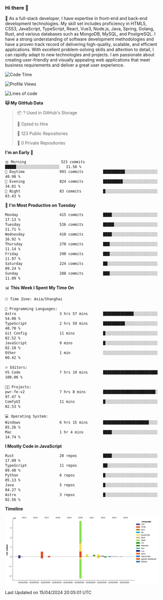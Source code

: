### Hi there 👋

🌱 As a full-stack developer, I have expertise in front-end and back-end development technologies. My skill set includes proficiency in HTML5, CSS3, JavaScript, TypeScript, React, Vue3, Node.js, Java, Spring, Golang, Rust, and various databases such as MongoDB, MySQL, and PostgreSQL. I have a strong understanding of software development methodologies and have a proven track record of delivering high-quality, scalable, and efficient applications. With excellent problem-solving skills and attention to detail, I can rapidly adapt to new technologies and projects. I am passionate about creating user-friendly and visually appealing web applications that meet business requirements and deliver a great user experience.

<!--START_SECTION:waka-->
![Code Time](http://img.shields.io/badge/Code%20Time-1%2C341%20hrs%2030%20mins-blue)

![Profile Views](http://img.shields.io/badge/Profile%20Views-23-blue)

![Lines of code](https://img.shields.io/badge/From%20Hello%20World%20I%27ve%20Written-5.6%20million%20lines%20of%20code-blue)

**🐱 My GitHub Data** 

> 📦 ? Used in GitHub's Storage 
 > 
> 💼 Opted to Hire
 > 
> 📜 123 Public Repositories 
 > 
> 🔑 0 Private Repositories 
 > 
**I'm an Early 🐤** 

```text
🌞 Morning                523 commits         █████░░░░░░░░░░░░░░░░░░░░   21.58 % 
🌆 Daytime                993 commits         ██████████░░░░░░░░░░░░░░░   40.98 % 
🌃 Evening                824 commits         █████████░░░░░░░░░░░░░░░░   34.01 % 
🌙 Night                  83 commits          █░░░░░░░░░░░░░░░░░░░░░░░░   03.43 % 
```
📅 **I'm Most Productive on Tuesday** 

```text
Monday                   415 commits         ████░░░░░░░░░░░░░░░░░░░░░   17.13 % 
Tuesday                  526 commits         █████░░░░░░░░░░░░░░░░░░░░   21.71 % 
Wednesday                410 commits         ████░░░░░░░░░░░░░░░░░░░░░   16.92 % 
Thursday                 270 commits         ███░░░░░░░░░░░░░░░░░░░░░░   11.14 % 
Friday                   290 commits         ███░░░░░░░░░░░░░░░░░░░░░░   11.97 % 
Saturday                 224 commits         ██░░░░░░░░░░░░░░░░░░░░░░░   09.24 % 
Sunday                   288 commits         ███░░░░░░░░░░░░░░░░░░░░░░   11.89 % 
```


📊 **This Week I Spent My Time On** 

```text
🕑︎ Time Zone: Asia/Shanghai

💬 Programming Languages: 
Astro                    3 hrs 57 mins       ██████████████░░░░░░░░░░░   54.00 % 
TypeScript               2 hrs 59 mins       ██████████░░░░░░░░░░░░░░░   40.70 % 
Git Config               11 mins             █░░░░░░░░░░░░░░░░░░░░░░░░   02.52 % 
JavaScript               9 mins              █░░░░░░░░░░░░░░░░░░░░░░░░   02.18 % 
Other                    1 min               ░░░░░░░░░░░░░░░░░░░░░░░░░   00.42 % 

🔥 Editors: 
VS Code                  7 hrs 19 mins       █████████████████████████   100.00 % 

🐱‍💻 Projects: 
pwr-fe-v2                7 hrs 8 mins        ████████████████████████░   97.47 % 
ComfyUI                  11 mins             █░░░░░░░░░░░░░░░░░░░░░░░░   02.53 % 

💻 Operating System: 
Windows                  6 hrs 15 mins       █████████████████████░░░░   85.26 % 
Mac                      1 hr 4 mins         ████░░░░░░░░░░░░░░░░░░░░░   14.74 % 
```

**I Mostly Code in JavaScript** 

```text
Rust                     20 repos            ████░░░░░░░░░░░░░░░░░░░░░   17.09 % 
TypeScript               11 repos            ██░░░░░░░░░░░░░░░░░░░░░░░   09.40 % 
Python                   6 repos             █░░░░░░░░░░░░░░░░░░░░░░░░   05.13 % 
Java                     5 repos             █░░░░░░░░░░░░░░░░░░░░░░░░   04.27 % 
Astro                    3 repos             █░░░░░░░░░░░░░░░░░░░░░░░░   02.56 % 
```



**Timeline**

![Lines of Code chart](https://raw.githubusercontent.com/elton/elton/main/assets/bar_graph.png)


 Last Updated on 15/04/2024 20:05:01 UTC
<!--END_SECTION:waka-->

<!--
**elton/elton** is a ✨ _special_ ✨ repository because its `README.md` (this file) appears on your GitHub profile.

Here are some ideas to get you started:

- 🔭 I’m currently working on ...
- 🌱 I’m currently learning ...
- 👯 I’m looking to collaborate on ...
- 🤔 I’m looking for help with ...
- 💬 Ask me about ...
- 📫 How to reach me: ...
- 😄 Pronouns: ...
- ⚡ Fun fact: ...
-->
